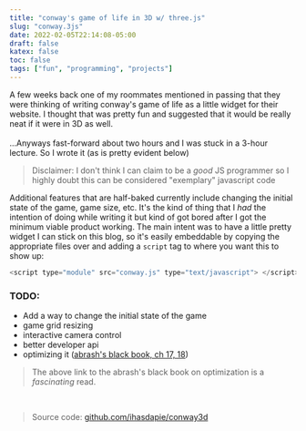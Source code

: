 ```yaml
---
title: "conway's game of life in 3D w/ three.js"
slug: "conway.3js"
date: 2022-02-05T22:14:08-05:00
draft: false
katex: false
toc: false
tags: ["fun", "programming", "projects"]
---
```



A few weeks back one of my roommates mentioned in passing that they were thinking of writing conway's game of life as a little widget for their website.
I thought that was pretty fun and suggested that it would be really neat if it were in 3D as well.  
<br>
...Anyways fast-forward about two hours and I was stuck in a 3-hour lecture.
So I wrote it (as is pretty evident below)

<script type="module" src="conway.js" type="text/javascript"> </script>


> Disclaimer: I don't think I can claim to be a *good* JS programmer so I highly doubt this can be considered "exemplary" javascript code

Additional features that are half-baked currently include changing the initial state of the game, game size, etc. 
It's the kind of thing that I *had* the intention of doing while writing it but kind of got bored after I got the minimum viable product working.
The main intent was to have a little pretty widget I can stick on this blog, so it's easily embeddable by copying the appropriate files over and adding a `script` tag to where you want this to show up:

```js
<script type="module" src="conway.js" type="text/javascript"> </script>
```



### TODO:
- Add a way to change the initial state of the game
- game grid resizing
- interactive camera control
- better developer api
- optimizing it ([abrash's black book, ch 17, 18](http://www.jagregory.com/abrash-black-book/#chapter-17-the-game-of-life))

> The above link to the abrash's black book on optimization is a *fascinating* read.

<br>

> Source code: [github.com/ihasdapie/conway3d](https://github.com/ihasdapie/conway3d)

